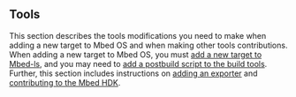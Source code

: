 <h2 id="contributing-tools">Tools</h2>

This section describes the tools modifications you need to make when adding a new target to Mbed OS and when making other tools contributions. When adding a new target to Mbed OS, you must [add a new target to Mbed-ls](/docs/v5.8/reference/mbed-ls.html), and you may need to [add a postbuild script to the build tools](/docs/v5.8/reference/build-tools.html). Further, this section includes instructions on [adding an exporter](/docs/v5.8/reference/adding-exporters.html) and [contributing to the Mbed HDK](/docs/v5.8/reference/arm-mbed-hdk.html).
